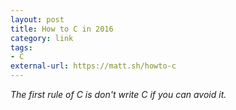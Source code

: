```yaml
---
layout: post
title: How to C in 2016
category: link
tags:
- C
external-url: https://matt.sh/howto-c
---
```

*The first rule of C is don't write C if you can avoid it.*
